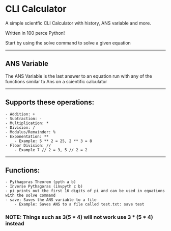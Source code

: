 # CLI Calculator

A simple scientfic CLI Calculator with history, ANS variable and more.

Written in 100 perce Python!

Start by using the solve command to solve a given equation

***
## ANS Variable
The ANS Variable is the last answer to an equation run with any of the functions similar to Ans on a scientific calculator

***

## Supports these operations:
    - Addition: +
    - Subtraction: -
    - Multiplication: *
    - Division: /
    - Modulus/Remainder: %
    - Exponentation: **
        - Example: 5 ** 2 = 25, 2 ** 3 = 8
    - Floor Division: //
        - Example 7 // 2 = 3, 5 // 2 = 2
---
## Functions:
    - Pythagoras Theorem (pyth a b)
    - Inverse Pythagoras (invpyth c b)
    - pi prints out the first 16 digits of pi and can be used in equations with the solve command
    - save: Saves the ANS variable to a file
        - Example: Saves ANS to a file called test.txt: save test
### NOTE: Things such as 3(5 * 4) will not work use 3 * (5 * 4) instead
